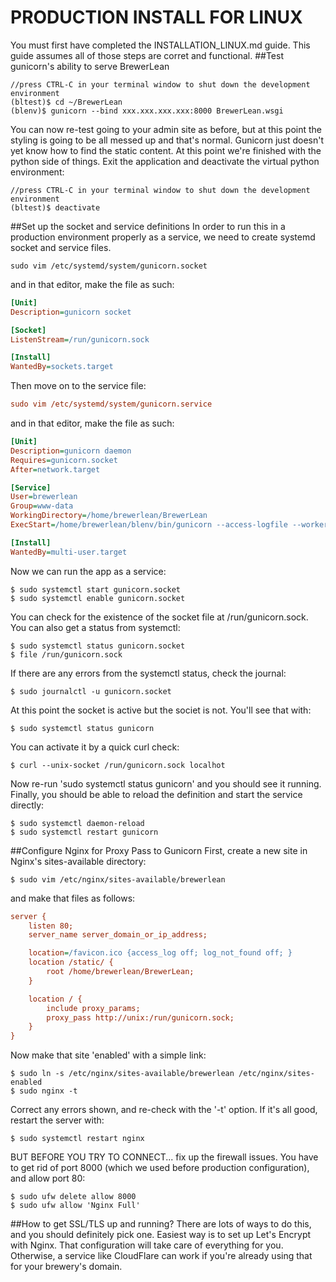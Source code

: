 # PRODUCTION INSTALL FOR LINUX
You must first have completed the INSTALLATION_LINUX.md guide.  This guide assumes all of those steps are corret and functional.
##Test gunicorn's ability to serve BrewerLean
```commandline
//press CTRL-C in your terminal window to shut down the development environment
(bltest)$ cd ~/BrewerLean
(blenv)$ gunicorn --bind xxx.xxx.xxx.xxx:8000 BrewerLean.wsgi 
```
You can now re-test going to your admin site as before, but at this point the styling is going to be all messed up and that's normal.  Gunicorn just doesn't yet know how to find the static content.  At this point we're finished with the python side of things.  Exit the application and deactivate the virtual python environment:
```commandline
//press CTRL-C in your terminal window to shut down the development environment
(bltest)$ deactivate
```
##Set up the socket and service definitions
In order to run this in a production environment properly as a service, we need to create systemd socket and service files.
```commandline
sudo vim /etc/systemd/system/gunicorn.socket
```
and in that editor, make the file as such:
```ini
[Unit]
Description=gunicorn socket

[Socket]
ListenStream=/run/gunicorn.sock

[Install]
WantedBy=sockets.target
```
Then move on to the service file:
```ini
sudo vim /etc/systemd/system/gunicorn.service
```
and in that editor, make the file as such:
```ini
[Unit]
Description=gunicorn daemon
Requires=gunicorn.socket
After=network.target

[Service]
User=brewerlean
Group=www-data
WorkingDirectory=/home/brewerlean/BrewerLean
ExecStart=/home/brewerlean/blenv/bin/gunicorn --access-logfile --workers=3 --bind unix:/run/gunicorn.sock BrewerLean.wsgi:application

[Install]
WantedBy=multi-user.target
```
Now we can run the app as a service:
```commandline
$ sudo systemctl start gunicorn.socket
$ sudo systemctl enable gunicorn.socket
```
You can check for the existence of the socket file at /run/gunicorn.sock.  You can also get a status from systemctl:
```commandline
$ sudo systemctl status gunicorn.socket
$ file /run/gunicorn.sock
```
If there are any errors from the systemctl status, check the journal:
```commandline
$ sudo journalctl -u gunicorn.socket
```
At this point the socket is active but the societ is not.  You'll see that with:
```commandline
$ sudo systemctl status gunicorn
```
You can activate it by a quick curl check:
```commandline
$ curl --unix-socket /run/gunicorn.sock localhot
```
Now re-run 'sudo systemctl status gunicorn' and you should see it running.  Finally, you should be able to reload the definition and start the service directly:
```commandline
$ sudo systemctl daemon-reload
$ sudo systemctl restart gunicorn
```
##Configure Nginx for Proxy Pass to Gunicorn
First, create a new site in Nginx's sites-available directory:
```commandline
$ sudo vim /etc/nginx/sites-available/brewerlean
```
and make that files as follows:
```ini
server {
    listen 80;
    server_name server_domain_or_ip_address;

    location=/favicon.ico {access_log off; log_not_found off; }
    location /static/ {
        root /home/brewerlean/BrewerLean;
    }

    location / {
        include proxy_params;
        proxy_pass http://unix:/run/gunicorn.sock;
    }
}
```
Now make that site 'enabled' with a simple link:
```commandline
$ sudo ln -s /etc/nginx/sites-available/brewerlean /etc/nginx/sites-enabled
$ sudo nginx -t
```
Correct any errors shown, and re-check with the '-t' option.  If it's all good, restart the server with:
```commandline
$ sudo systemctl restart nginx
```
BUT BEFORE YOU TRY TO CONNECT... fix up the firewall issues.  You have to get rid of port 8000 (which we used before production configuration), and allow port 80:
```commandline
$ sudo ufw delete allow 8000
$ sudo ufw allow 'Nginx Full'
```
##How to get SSL/TLS up and running?
There are lots of ways to do this, and you should definitely pick one.  Easiest way is to set up Let's Encrypt with Nginx.  That configuration will take care of everything for you.  Otherwise, a service like CloudFlare can work if you're already using that for your brewery's domain.